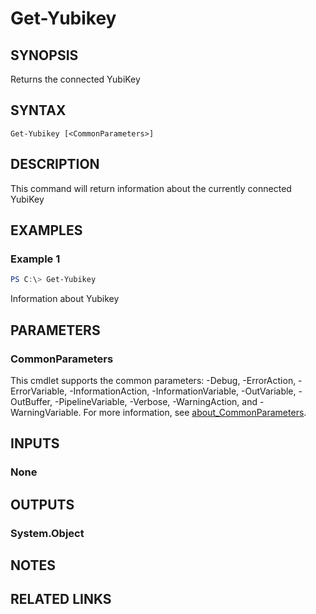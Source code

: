 ﻿---
external help file: powershellYK.dll-Help.xml
Module Name: powershellYK
online version:
schema: 2.0.0
---

# Get-Yubikey

## SYNOPSIS
Returns the connected YubiKey

## SYNTAX

```
Get-Yubikey [<CommonParameters>]
```

## DESCRIPTION
This command will return information about the currently connected YubiKey

## EXAMPLES

### Example 1
```powershell
PS C:\> Get-Yubikey
```

Information about Yubikey

## PARAMETERS

### CommonParameters
This cmdlet supports the common parameters: -Debug, -ErrorAction, -ErrorVariable, -InformationAction, -InformationVariable, -OutVariable, -OutBuffer, -PipelineVariable, -Verbose, -WarningAction, and -WarningVariable. For more information, see [about_CommonParameters](http://go.microsoft.com/fwlink/?LinkID=113216).

## INPUTS

### None

## OUTPUTS

### System.Object
## NOTES

## RELATED LINKS
